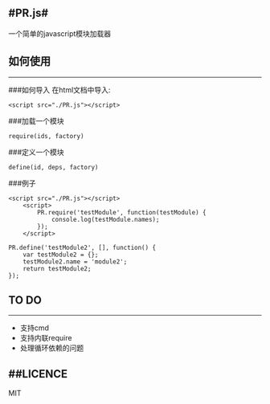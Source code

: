 #PR.js#
--------------------
一个简单的javascript模块加载器

## 如何使用
--------------------
###如何导入
在html文档中导入:
```
<script src="./PR.js"></script>
```
###加载一个模块
```
require(ids, factory)
```
###定义一个模块
```
define(id, deps, factory)
```
###例子
```
<script src="./PR.js"></script>
    <script>
        PR.require('testModule', function(testModule) {
            console.log(testModule.names);
        });
    </script>
```
```
PR.define('testModule2', [], function() {
    var testModule2 = {};
    testModule2.name = 'module2';
    return testModule2;
});
```
## TO DO
--------------------

 - 支持cmd
 - 支持内联require
 - 处理循环依赖的问题
 
##LICENCE
---------------------
MIT

